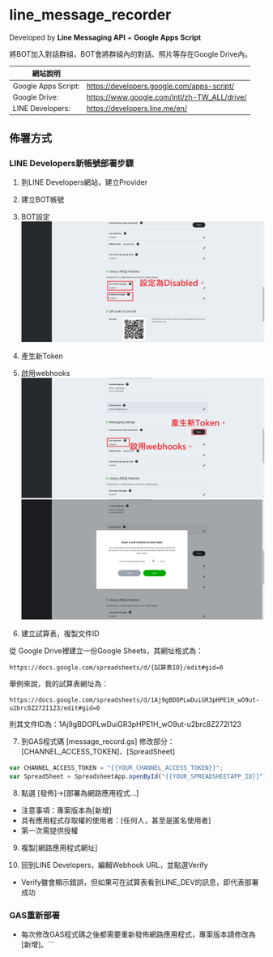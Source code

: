 # line_message_recorder

Developed by **Line Messaging API** + **Google Apps Script**

將BOT加入對話群組，BOT會將群組內的對話、照片等存在Google Drive內。

|網站說明                |                                              |
|-----------------------|-----------------------------------------------|
|Google Apps Script:    | https://developers.google.com/apps-script/    |
|Google Drive:          | https://www.google.com/intl/zh-TW_ALL/drive/  |
|LINE Developers:       | https://developers.line.me/en/                |

## 佈署方式

### LINE Developers新帳號部署步驟

1) 到LINE Developers網站，建立Provider

2) 建立BOT帳號

3) BOT設定
![GITHUB](https://raw.githubusercontent.com/mkbs1419/line_message_recorder/master/PNG/1.png "修改BOT設定")
4) 產生新Token
5) 啟用webhooks
![GITHUB](https://raw.githubusercontent.com/mkbs1419/line_message_recorder/master/PNG/2-1.png "修改BOT設定")
![GITHUB](https://raw.githubusercontent.com/mkbs1419/line_message_recorder/master/PNG/2-2.png "修改BOT設定")
6) 建立試算表，複製文件ID

從 Google Drive裡建立一份Google Sheets，其網址格式為：
```
https://docs.google.com/spreadsheets/d/{試算表ID}/edit#gid=0
```
舉例來說，我的試算表網址為：
```
https://docs.google.com/spreadsheets/d/1Aj9gBDOPLwDuiGR3pHPE1H_wO9ut-u2brc8Z272I123/edit#gid=0
```

則其文件ID為：1Aj9gBDOPLwDuiGR3pHPE1H_wO9ut-u2brc8Z272I123

7) 到GAS程式碼 [message_record.gs]
修改部分：[CHANNEL_ACCESS_TOKEN]、[SpreadSheet]
```js
var CHANNEL_ACCESS_TOKEN = "{{YOUR_CHANNEL_ACCESS_TOKEN}}";
var SpreadSheet = SpreadsheetApp.openById("{{YOUR_SPREADSHEETAPP_ID}}");
```

8) 點選 [發佈]→[部署為網路應用程式...]

* 注意事項：專案版本為[新增]
* 具有應用程式存取權的使用者：[任何人，甚至是匿名使用者]
* 第一次需提供授權

9) 複製[網路應用程式網址]

10) 回到LINE Developers，編輯Webhook URL，並點選Verify
* Verify雖會顯示錯誤，但如果可在試算表看到LINE_DEV的訊息，即代表部署成功

### GAS重新部署

* 每次修改GAS程式碼之後都需要重新發佈網路應用程式，專案版本請修改為[新增]。```